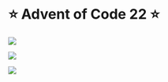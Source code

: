# ⭐️ Advent of Code 22 ⭐️

![](https://img.shields.io/badge/day%20📅-20-blue)
  
![](https://img.shields.io/badge/stars%20⭐-19-yellow)
  
![](https://img.shields.io/badge/days%20completed-9-red)
